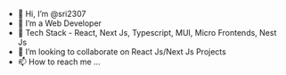 - 👋 Hi, I’m @sri2307
- 👀 I’m a Web Developer
- 🌱 Tech Stack - React, Next Js, Typescript, MUI, Micro Frontends, Nest Js
- 💞️ I’m looking to collaborate on React Js/Next Js Projects
- 📫 How to reach me ...

<!---
sri2307/sri2307 is a ✨ special ✨ repository because its `README.md` (this file) appears on your GitHub profile.
You can click the Preview link to take a look at your changes.
--->
